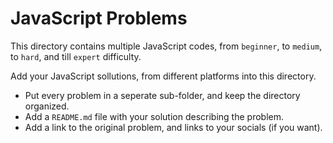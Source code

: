 # JavaScript Problems

This directory contains multiple JavaScript codes, from `beginner`, to `medium`, to `hard`, and till `expert` difficulty.

Add your JavaScript sollutions, from different platforms into this directory.

- Put every problem in a seperate sub-folder, and keep the directory organized.
- Add a `README.md` file with your solution describing the problem.
- Add a link to the original problem, and links to your socials (if you want).
